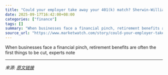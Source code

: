 ```yaml
---
title: "Could your employer take away your 401(k) match? Sherwin-Williams just did it."
date: 2025-09-17T16:42:00+08:00
categories: ["finance"]
tags: []
summary: "When businesses face a financial pinch, retirement benefits are often the first things to be cut, experts note"
source_url: "https://www.marketwatch.com/story/could-your-employer-take-away-your-401-k-match-sherwin-williams-just-did-it-7ea4d0fa?mod=mw_rss_topstories"
---
```


When businesses face a financial pinch, retirement benefits are often the first things to be cut, experts note

---

*来源: [原文链接](https://www.marketwatch.com/story/could-your-employer-take-away-your-401-k-match-sherwin-williams-just-did-it-7ea4d0fa?mod=mw_rss_topstories)*

